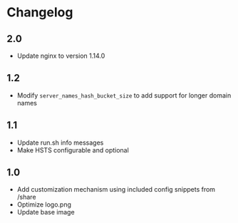 # Changelog

## 2.0
- Update nginx to version 1.14.0

## 1.2
- Modify `server_names_hash_bucket_size` to add support for longer domain names

## 1.1
- Update run.sh info messages
- Make HSTS configurable and optional

## 1.0
- Add customization mechanism using included config snippets from /share
- Optimize logo.png
- Update base image
